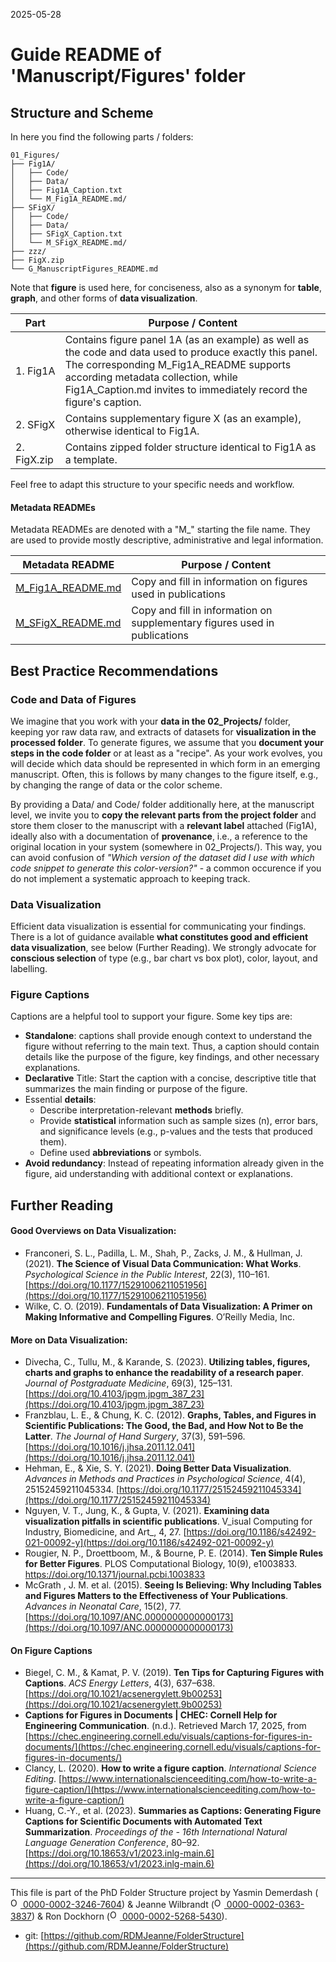 2025-05-28


# Guide README of 'Manuscript/Figures' folder

## Structure and Scheme

In here you find the following parts / folders:

```
01_Figures/
├── Fig1A/
│   ├── Code/
│   ├── Data/
│   ├── Fig1A_Caption.txt
│   └── M_Fig1A_README.md/
├── SFigX/
│   ├── Code/
│   ├── Data/
│   ├── SFigX_Caption.txt
│   └── M_SFigX_README.md/
├── zzz/
├── FigX.zip
└── G_ManuscriptFigures_README.md

```

Note that **figure** is used here, for conciseness, also as a synonym for **table**, **graph**, and other forms of **data visualization**.


| Part         		| Purpose / Content   |
|--------------		|-----------|
| 1. Fig1A 		| Contains figure panel 1A (as an example) as well as the code and data used to produce exactly this panel. The corresponding M_Fig1A_README supports according metadata collection, while Fig1A_Caption.md invites to immediately record the figure's caption. |
| 2. SFigX  		| Contains supplementary figure X (as an example), otherwise identical to Fig1A. |
| 2. FigX.zip  		| Contains zipped folder structure identical to Fig1A as a template.|

Feel free to adapt this structure to your specific needs and workflow.

#### Metadata READMEs

Metadata READMEs are denoted with a "M_" starting the file name. They are used to provide mostly descriptive, administrative and legal information.

| Metadata README                                                                          | Purpose / Content                                                                             |
| ---------------------------------------------------------------------------------------- | --------------------------------------------------------------------------------------------- |
| [M_Fig1A_README.md](/PhD/04_Publications/ManuscriptX/01_Figures/Fig1A/M_Fig1A_README.md) | Copy and fill in information on figures used in publications          |
| [M_SFigX_README.md](/PhD/04_Publications/ManuscriptX/01_Figures/SFigX/M_SFigX_README.md) | Copy and fill in information on supplementary figures used in publications|



## Best Practice Recommendations

### Code and Data of Figures
We imagine that you work with your **data in the 02_Projects/** folder, keeping yor raw data raw, and extracts of datasets for **visualization in the processed folder**. To generate figures, we assume that you **document your steps in the code folder** or at least as a "recipe". As your work evolves, you will decide which data should be represented in which form in an emerging manuscript. Often, this is follows by many changes to the figure itself, e.g., by changing the range of data or the color scheme. 

By providing a Data/ and Code/ folder additionally here, at the manuscript level, we invite you to **copy the relevant parts from the project folder** and store them closer to the manuscript with a **relevant label** attached (Fig1A), ideally also with a documentation of **provenance**, i.e., a reference to the original location in your system (somewhere in 02_Projects/). This way, you can avoid confusion of *"Which version of the dataset did I use with which code snippet to generate this color-version?"* - a common occurence if you do not implement a systematic approach to keeping track.

### Data Visualization
Efficient data visualization is essential for communicating your findings. There is a lot of guidance available **what constitutes good and efficient data visualization**, see below (Further Reading). 
We strongly advocate for **conscious selection** of type (e.g., bar chart vs box plot), color, layout, and labelling.

### Figure Captions
Captions are a helpful tool to support your figure. Some key tips are:
- **Standalone**: captions shall provide enough context to understand the figure without referring to the main text. Thus, a caption should contain details like the purpose of the figure, key findings, and other necessary explanations.
- **Declarative** Title: Start the caption with a concise, descriptive title that summarizes the main finding or purpose of the figure.
- Essential **details**: 
	- Describe interpretation-relevant **methods** briefly.
	- Provide **statistical** information such as sample sizes (n), error bars, and significance levels (e.g., p-values and the tests that produced them).
	- Define used **abbreviations** or symbols.
- **Avoid redundancy**: Instead of repeating information already given in the figure, aid understanding with additional context or explanations. 

## Further Reading
#### Good Overviews on Data Visualization:
- Franconeri, S. L., Padilla, L. M., Shah, P., Zacks, J. M., & Hullman, J. (2021). **The Science of Visual Data Communication: What Works**. _Psychological Science in the Public Interest_, 22(3), 110–161. [https://doi.org/10.1177/15291006211051956](https://doi.org/10.1177/15291006211051956)
- Wilke, C. O. (2019). **Fundamentals of Data Visualization: A Primer on Making Informative and Compelling Figures**. O’Reilly Media, Inc.
  
#### More on Data Visualization:
- Divecha, C., Tullu, M., & Karande, S. (2023). **Utilizing tables, figures, charts and graphs to enhance the readability of a research paper**. _Journal of Postgraduate Medicine_, 69(3), 125–131. [https://doi.org/10.4103/jpgm.jpgm_387_23](https://doi.org/10.4103/jpgm.jpgm_387_23)
- Franzblau, L. E., & Chung, K. C. (2012). **Graphs, Tables, and Figures in Scientific Publications: The Good, the Bad, and How Not to Be the Latter**. _The Journal of Hand Surgery_, 37(3), 591–596. [https://doi.org/10.1016/j.jhsa.2011.12.041](https://doi.org/10.1016/j.jhsa.2011.12.041)
- Hehman, E., & Xie, S. Y. (2021). **Doing Better Data Visualization**. _Advances in Methods and Practices in Psychological Science_, 4(4), 25152459211045334. [https://doi.org/10.1177/25152459211045334](https://doi.org/10.1177/25152459211045334)
- Nguyen, V. T., Jung, K., & Gupta, V. (2021). **Examining data visualization pitfalls in scientific publications**. V_isual Computing for Industry, Biomedicine, and Art_, 4, 27. [https://doi.org/10.1186/s42492-021-00092-y](https://doi.org/10.1186/s42492-021-00092-y)
- Rougier, N. P., Droettboom, M., & Bourne, P. E. (2014). **Ten Simple Rules for Better Figures**. PLOS Computational Biology, 10(9), e1003833. https://doi.org/10.1371/journal.pcbi.1003833
- McGrath , J. M. et al. (2015). **Seeing Is Believing: Why Including Tables and Figures Matters to the Effectiveness of Your Publications**. _Advances in Neonatal Care_, 15(2), 77. [https://doi.org/10.1097/ANC.0000000000000173](https://doi.org/10.1097/ANC.0000000000000173)

#### On Figure Captions
- Biegel, C. M., & Kamat, P. V. (2019). **Ten Tips for Capturing Figures with Captions**. _ACS Energy Letters_, 4(3), 637–638. [https://doi.org/10.1021/acsenergylett.9b00253](https://doi.org/10.1021/acsenergylett.9b00253)
- **Captions for Figures in Documents | CHEC: Cornell Help for Engineering Communication**. (n.d.). Retrieved March 17, 2025, from [https://chec.engineering.cornell.edu/visuals/captions-for-figures-in-documents/](https://chec.engineering.cornell.edu/visuals/captions-for-figures-in-documents/)
- Clancy, L. (2020). **How to write a figure caption**. _International Science Editing_. [https://www.internationalscienceediting.com/how-to-write-a-figure-caption/](https://www.internationalscienceediting.com/how-to-write-a-figure-caption/)
- Huang, C.-Y., et al. (2023). **Summaries as Captions: Generating Figure Captions for Scientific Documents with Automated Text Summarization**. _Proceedings of the - 16th International Natural Language Generation Conference_, 80–92. [https://doi.org/10.18653/v1/2023.inlg-main.6](https://doi.org/10.18653/v1/2023.inlg-main.6)




_____

This file is part of the PhD Folder Structure project by Yasmin Demerdash (<a href="https://orcid.org/0000-0002-3246-7604"><img alt="ORCID logo" src="https://info.orcid.org/wp-content/uploads/2019/11/orcid_16x16.png" width="16" height="16" /> 0000-0002-3246-7604</a>) & Jeanne  Wilbrandt (<a href="https://orcid.org/0000-0002-0363-3837"><img alt="ORCID logo" src="https://info.orcid.org/wp-content/uploads/2019/11/orcid_16x16.png" width="16" height="16" /> 0000-0002-0363-3837</a>) & Ron Dockhorn (<a href="https://orcid.org/0000-0002-5268-5430"><img alt="ORCID logo" src="https://info.orcid.org/wp-content/uploads/2019/11/orcid_16x16.png" width="16" height="16" /> 0000-0002-5268-5430</a>).

* git: [https://github.com/RDMJeanne/FolderStructure](https://github.com/RDMJeanne/FolderStructure)

